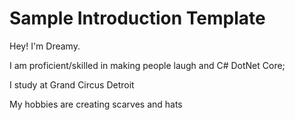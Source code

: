 # Sample Introduction Template



Hey! I'm Dreamy. 

I am proficient/skilled  in making people laugh and C# DotNet Core;

I study at Grand Circus Detroit

My hobbies are creating scarves and hats

